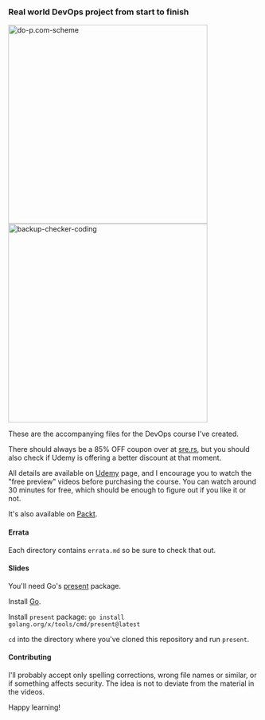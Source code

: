 ### Real world DevOps project from start to finish

<img src="assets/img1.png" alt="do-p.com-scheme" width="400"/> <img src="assets/img2.png" alt="backup-checker-coding" width="400"/>

These are the accompanying files for the DevOps course I've created.

There should always be a 85% OFF coupon over at [sre.rs](https://sre.rs),
but you should also check if Udemy is offering a better discount at that moment.

All details are available on [Udemy](https://www.udemy.com/course/real-world-devops-project-from-start-to-finish/?referralCode=9AC467077593D22878A2) page, and I encourage you to watch the
"free preview" videos before purchasing the course. You can watch around 30 minutes for free, which should be enough to figure out if you like it or not.

It's also available on [Packt](https://www.packtpub.com/en-us/product/real-world-devops-project-with-ansible-docker-and-gitlab-9781835083956).

#### Errata

Each directory contains `errata.md` so be sure to check that out.

#### Slides

You'll need Go's [present](https://pkg.go.dev/golang.org/x/tools/present) package.

Install [Go](https://go.dev/).

Install `present` package:
`go install golang.org/x/tools/cmd/present@latest`

`cd` into the directory where you've cloned this repository and run `present`.

#### Contributing

I'll probably accept only spelling corrections, wrong file names or similar, or if something affects security. The idea is not to deviate from the material in the videos.

Happy learning!
